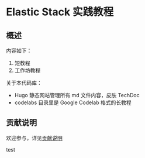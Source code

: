 # Elastic Stack 实践教程

## 概述

内容如下：

1. 短教程
2. 工作坊教程

关于本代码库：

- Hugo 静态网站管理所有 md 文件内容，皮肤 TechDoc
- codelabs 目录里是 Google Codelab 格式的长教程

## 贡献说明

欢迎参与，详见[贡献说明](content/contribution.md)

test
